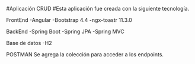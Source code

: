 #Aplicación CRUD
#Esta aplicación fue creada con la siguiente tecnología.

FrontEnd
-Angular
-Bootstrap 4.4
-ngx-toastr 11.3.0

BackEnd
-Spring Boot
-Spring JPA
-Spring MVC

Base de datos
-H2

POSTMAN
Se agrega la colección para acceder a los endpoints.
